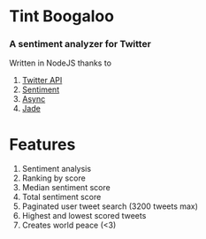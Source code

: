 # Tint Boogaloo
### A sentiment analyzer for Twitter

Written in NodeJS thanks to
1. [Twitter API](https://www.npmjs.com/package/twitter)
2. [Sentiment](https://www.npmjs.com/package/sentiment)
3. [Async](https://github.com/caolan/async)
4. [Jade](http://jade-lang.com/)

# Features
1. Sentiment analysis
2. Ranking by score
3. Median sentiment score
4. Total sentiment score
5. Paginated user tweet search (3200 tweets max)
6. Highest and lowest scored tweets
7. Creates world peace (<3)

